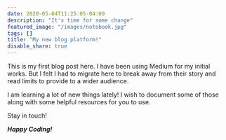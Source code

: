 ```yaml
---
date: 2020-05-04T11:25:05-04:00
description: "It's time for some change"
featured_image: "/images/notebook.jpg"
tags: []
title: "My new blog platform!"
disable_share: true
---
```


This is my first blog post here. I have been using Medium for my initial works. But I felt I had to migrate here to break away from their story and read limits to provide to a wider audience.

I am learning a lot of new things lately! I wish to document some of those along with some helpful resources for you to use.

Stay in touch!

***Happy Coding!***
